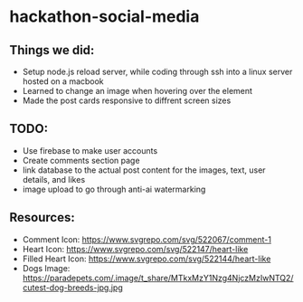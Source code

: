 # hackathon-social-media

## Things we did:
- Setup node.js reload server, while coding through ssh into a linux server hosted on a macbook
- Learned to change an image when hovering over the element
- Made the post cards responsive to diffrent screen sizes

## TODO:
- Use firebase to make user accounts
- Create comments section page
- link database to the actual post content for the images, text, user details, and likes
- image upload to go through anti-ai watermarking

## Resources:
- Comment Icon: https://www.svgrepo.com/svg/522067/comment-1
- Heart Icon: https://www.svgrepo.com/svg/522147/heart-like
- Filled Heart Icon: https://www.svgrepo.com/svg/522144/heart-like
- Dogs Image: https://paradepets.com/.image/t_share/MTkxMzY1Nzg4NjczMzIwNTQ2/cutest-dog-breeds-jpg.jpg